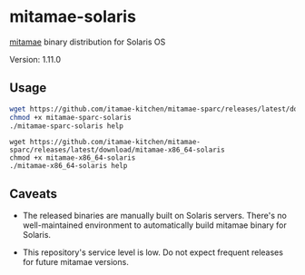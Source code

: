 # mitamae-solaris

[mitamae](https://github.com/itamae-kitchen/mitamae) binary distribution for Solaris OS

Version: 1.11.0

## Usage

```bash
wget https://github.com/itamae-kitchen/mitamae-sparc/releases/latest/download/mitamae-sparc-solaris
chmod +x mitamae-sparc-solaris
./mitamae-sparc-solaris help
```

```
wget https://github.com/itamae-kitchen/mitamae-sparc/releases/latest/download/mitamae-x86_64-solaris
chmod +x mitamae-x86_64-solaris
./mitamae-x86_64-solaris help
```

## Caveats

* The released binaries are manually built on Solaris servers.
  There's no well-maintained environment to automatically build mitamae binary for Solaris.

* This repository's service level is low.
  Do not expect frequent releases for future mitamae versions.
